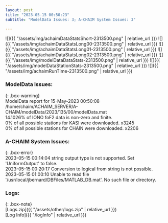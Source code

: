 ```yaml
---
layout: post
title: "2023-05-15 00:50:23"
subtitle: "ModelData Issues: 3; A-CHAIM System Issues: 3"

---
```


![]({{ "/assets/img/achaimDataStatsShort-2313500.png" | relative_url }})
![]({{ "/assets/img/achaimDataStatsLong00-2313500.png" | relative_url }})
![]({{ "/assets/img/achaimDataStatsLong01-2313500.png" | relative_url }})
![]({{ "/assets/img/achaimDataStatsLong02-2313500.png" | relative_url }})
![]({{ "/assets/img/modelDataDataStats-2313500.png" | relative_url }})
![]({{ "/assets/img/modelDataStationStats-2313500.png" | relative_url }})
![]({{ "/assets/img/achaimRunTime-2313500.png" | relative_url }})


### ModelData Issues:  
  
{: .box-warning}  
 ModelData report for 15-May-2023 00:50:08   
 /home/chaim/ACHAIM_SERVER/A-CHAIM/modelData/2023/135/00/modelData.mat   
 14.1026% of IONO foF2 data is non-zero and finite.   
 0% of all possible stations for KASI were downloaded. x3245   
 0% of all possible stations for CHAIN were downloaded. x2206   
  
### A-CHAIM System Issues:  
  
{: .box-error}  
2023-05-15 00:14:04 string output type is not supported. Set 'UniformOutput' to false.  
2023-05-15 00:20:17 Conversion to logical from string is not possible.  
2023-05-15 01:00:10 Unable to read file '/usr/local/jbernard/DBFiles/MATLAB_DB.mat'. No such file or directory.  

### Logs:  
  
{: .box-note}  
[Logs.zip]({{ "/assets/other/logs.zip" | relative_url }})  
[Log Info]({{ "/logInfo" | relative_url }})  
